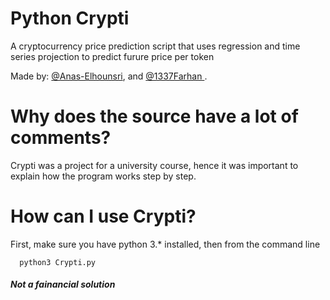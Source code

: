 # Python Crypti
A cryptocurrency price prediction script that uses regression and time series projection to predict furure price per token

Made by: <a href="https://github.com/Anas-Elhounsri"> @Anas-Elhounsri</a>, and <a href="https://github.com/Anas-Elhounsri"> @1337Farhan </a>.

# Why does the source have a lot of comments?
Crypti was a project for a university course, hence it was important to explain how the program works step by step.

# How can I use Crypti?
First, make sure you have python 3.* installed, then from the command line
```
  python3 Crypti.py
```
<h5> Not a fainancial solution </h5>
